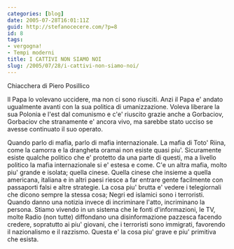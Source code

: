 ```yaml
---
categories: [blog]
date: 2005-07-28T16:01:11Z
guid: http://stefanocecere.com/?p=8
id: 8
tags:
- vergogna!
- Tempi moderni
title: I CATTIVI NON SIAMO NOI
slug: /2005/07/28/i-cattivi-non-siamo-noi/
---
```


Chiacchera di Piero Posillico

Il Papa lo volevano uccidere, ma non ci sono riusciti. Anzi il Papa e' andato ugualmente avanti con la sua politica di umanizzazione. Voleva liberare la sua Polonia e l'est dal comunismo e c'e' riuscito grazie anche a Gorbaciov, Gorbaciov che stranamente e' ancora vivo, ma sarebbe stato ucciso se avesse continuato il suo operato.
 
Quando parlo di mafia, parlo di mafia internazionale. La mafia di Toto' Riina, come la camorra e la drangheta oramai non esiste quasi piu'. Sicuramente esiste qualche politico che e' protetto da una parte di questi, ma a livello politico la mafia internazionale si e' estesa e come. C'e un altra mafia, molto piu' grande e isolata; quella cinese. Quella cinese che insieme a quella americana, italiana e in altri paesi riesce a far entrare gente facilmente con passaporti falsi e altre strategie. La cosa piu' brutta e' vedere i telegiornali che dicono sempre la stessa cosa; Negri ed islamici sono i terroristi. Quando danno una notizia invece di incriminare l'atto, incriminano la persona. Stiamo vivendo in un sistema che le fonti d'informazioni, le TV, molte Radio (non tutte) diffondano una disinformazione pazzesca facendo credere, sopratutto ai piu' giovani, che i terroristi sono immigrati, favorendo il nazionalismo e il razzismo. Questa e' la cosa piu' grave e piu' primitiva che esista.